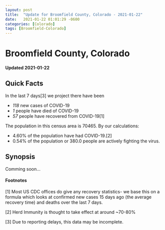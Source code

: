 ```yaml
---
layout: post
title:  "Update for Broomfield County, Colorado - 2021-01-22"
date:   2021-01-22 01:01:29 -0600
categories: [Colorado]
tags: [Broomfield-Colorado]
---
```


# Broomfield County, Colorado
#### Updated 2021-01-22

## Quick Facts

In the last 7 days[3] we project there have been
- *118* new cases of COVID-19
- *1* people have died of COVID-19
- *57* people have recovered from COVID-19[1]

The population in this census area is 70465. By our calculations:
- 4.60% of the population have had COVID-19.[2]
- 0.54% of the population or 380.0 people are actively fighting the virus.

## Synopsis

Comming soon...


#### Footnotes

[1] Most US CDC offices do give any recovery statistics- we base this on a formula which looks at confirmed new cases
15 days ago (the average recovery time) and deaths over the last 7 days.

[2] Herd Immunity is thought to take effect at around ~70-80%

[3] Due to reporting delays, this data may be incomplete.
 
    